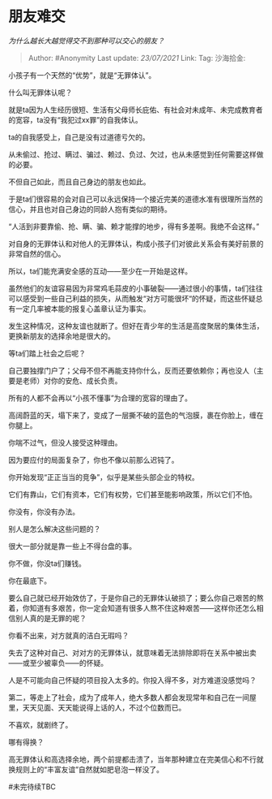 # 朋友难交
*为什么越长大越觉得交不到那种可以交心的朋友？*

> Author: #Anonymity
> Last update: *23/07/2021*
> Link:
> Tag:
> 沙海拾金:

小孩子有一个天然的“优势”，就是“无罪体认”。

什么叫无罪体认呢？

就是ta因为人生经历很短、生活有父母师长庇佑、有社会对未成年、未完成教育者的宽容，ta没有“我犯过xx罪”的自我体认。

ta的自我感受上，自己是没有过道德亏欠的。

从未偷过、抢过、瞒过、骗过、赖过、负过、欠过，也从未感觉到任何需要这样做的必要。

不但自己如此，而且自己身边的朋友也如此。

于是ta们很容易的会对自己可以永远保持一个接近完美的道德水准有很理所当然的信心，并且也对自己身边的同龄人抱有类似的期待。

“人活到非要靠偷、抢、瞒、骗、赖才能撑的地步，得有多差啊。我绝不会这样。”

对自身的无罪体认和对他人的无罪体认，构成小孩子们对彼此关系会有美好前景的非常自然的信心。

所以，ta们能充满安全感的互动——至少在一开始是这样。

虽然他们的友谊容易因为非常鸡毛蒜皮的小事破裂——通过很小的事情，ta们往往可以感受到一些自己利益的损失，从而触发“对方可能很坏“的怀疑，而这些怀疑总有一定几率被本能的报复心盖章认证为事实。

发生这种情况，这种友谊也就断了。但好在青少年的生活是高度聚居的集体生活，更换新朋友的选择余地是很大的。

等ta们踏上社会之后呢？

自己要独撑门户了；父母不但不再能支持你什么，反而还要依赖你；再也没人（主要是老师）对你的安危、成长负责。

所有的人都不会再以“小孩不懂事”为合理的宽容的理由了。

高阔蔚蓝的天，塌下来了，变成了一层撕不破的蓝色的气泡膜，裹在你脸上，缠在你腿上。

你喘不过气，但没人接受这种理由。

因为要应付的局面复杂了，你也不像以前那么迟钝了。

你开始发现“正正当当的竞争”，似乎是某些头部企业的特权。

它们有靠山，它们有资本，它们有权势，它们甚至能影响政策，所以它们不怕。

你没有，你没有办法。

别人是怎么解决这些问题的？

很大一部分就是靠一些上不得台盘的事。

你不做，你没ta们赚钱。

你在最底下。

要么自己就已经开始效仿了，于是你自己的无罪体认破损了；要么你自己艰苦的熬着，你知道有多艰苦，你一定会知道有很多人熬不住这种艰苦——这样你还怎么相信别人真的是无罪的呢？

你看不出来，对方就真的洁白无瑕吗？

失去了这种对自己、对对方的无罪体认，就意味着无法排除即将在关系中被出卖——或至少被辜负——的怀疑。

人是不可能向自己怀疑的项目投入太多的。你投入得不多，对方难道没感觉吗？

第二，等走上了社会，成为了成年人，绝大多数人都会发现常年和自己在一间屋里，天天见面、天天能说得上话的人，不过个位数而已。

不喜欢，就剧终了。

哪有得换？

高无罪体认和高选择余地，两个前提都击溃了，当年那种建立在完美信心和不行就换规则上的“丰富友谊”自然就如肥皂泡一样没了。

#未完待续TBC

